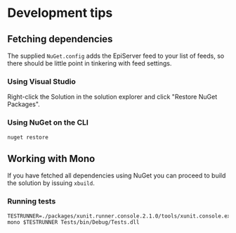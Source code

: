 # Development tips

## Fetching dependencies 
The supplied `NuGet.config` adds the EpiServer feed to your list
of feeds, so there should be little point in tinkering with feed
settings.

### Using Visual Studio
Right-click the Solution in the solution explorer and click 
"Restore NuGet Packages".

### Using NuGet on the CLI
```
nuget restore 
```

## Working with Mono
If you have fetched all dependencies using NuGet you can proceed to 
build the solution by issuing `xbuild`.

### Running tests
```
TESTRUNNER=./packages/xunit.runner.console.2.1.0/tools/xunit.console.exe
mono $TESTRUNNER Tests/bin/Debug/Tests.dll
```
